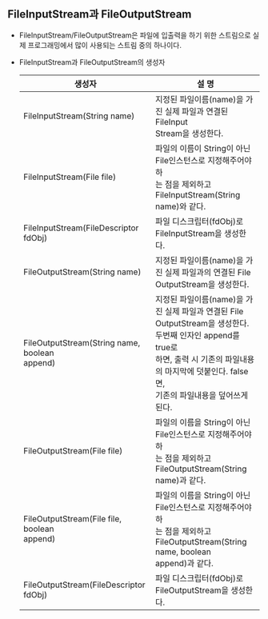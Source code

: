 ## FileInputStream과 FileOutputStream
* FileInputStream/FileOutputStream은 파일에 입출력을 하기 위한 스트림으로 실제 프로그래밍에서 많이 사용되는 스트림 중의 하나이다.
* FileInputStream과 FileOutputStream의 생성자

    | 생성자                                              | 설 명                                                                                                                                           |
    |--------------------------------------------------|-----------------------------------------------------------------------------------------------------------------------------------------------|
    | FileInputStream(String name)                     | 지정된 파일이름(name)을 가진 실제 파일과 연결된 FileInput<br>Stream을 생성한다.                                                                                      |
    | FileInputStream(File file)                       | 파일의 이름이 String이 아닌 File인스턴스로 지정해주어야 하<br>는 점을 제외하고 FileInputStream(String name)와 같다.                                                          |
    | FileInputStream(FileDescriptor fdObj)            | 파일 디스크립터(fdObj)로 FileInputStream을 생성한다.                                                                                                       |
    | FileOutputStream(String name)                    | 지정된 파일이름(name)을 가진 실제 파일과의 연결된 File<br>OutputStream을 생성한다.                                                                                    |
    | FileOutputStream(String name, boolean<br>append) | 지정된 파일이름(name)을 가진 실제 파일과 연결된 File<br>OutputStream을 생성한다. 두번째 인자인 append를 true로<br>하면, 출력 시 기존의 파일내용의 마지막에 덧붙인다. false면,<br>기존의 파일내용을 덮어쓰게 된다. |
    | FileOutputStream(File file)                      | 파일의 이름을 String이 아닌 File인스턴스로 지정해주어야 하<br>는 점을 제외하고 FileOutputStream(String name)과 같다.                                                         |
    | FileOutputStream(File file, boolean<br/>append)  | 파일의 이름을 String이 아닌 File인스턴스로 지정해주어야 하<br/>는 점을 제외하고 FileOutputStream(String name, boolean<br/>append)과 같다.                                    |
    | FileOutputStream(FileDescriptor fdObj)           | 파일 디스크립터(fdObj)로 FileOutputStream을 생성한다.                                                                                                      |

